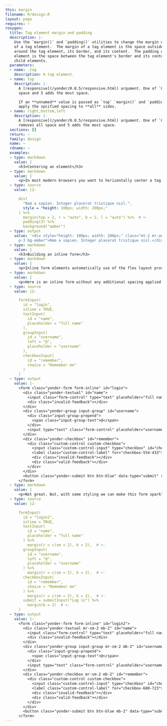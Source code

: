```yaml
---
this: margin
filename: R/design.R
layout: page
requires: ~
roxygen:
  title: Tag element margin and padding
  description: |-
    Use the `margin()` and `padding()` utilities to change the margin or padding
    of a tag element.  The margin of a tag element is the space outside and
    around the tag element, its border, and its content.  The padding of a tag
    element is the space between the tag element's border and its content or
    child elements.
  parameters:
  - name: .tag
    description: A tag element.
  - name: top
    description: |-
      A [responsive](/yonder/0.0.5/responsive.html) argument. One of `0:5` or `"auto"`. 0 removes all
      space and 5 adds the most space.

      If an **unnamed** value is passed as `top` `margin()` and `padding()` will
      apply the spcified spacing to **all** sides.
  - name: right,bottom,left
    description: |-
      A [responsive](/yonder/0.0.5/responsive.html) argument. One of `0:5` or `"auto"`. 0
      removes all space and 5 adds the most space.
  sections: []
  return: ~
  family: design
  name: ~
  rdname: ~
  examples:
  - type: markdown
    value: |
      <h3>Centering an element</h3>
  - type: markdown
    value: |
      <p>In most modern browsers you want to horizontally center a tag element using the flex layout. Alternatively, you can horizontally center an element using <code>margin(&lt;TAG&gt;, right = &quot;auto&quot;, left = &quot;auto&quot;)</code>.</p>
  - type: source
    value: |2-

      div(
        "Nam a sapien. Integer placerat tristique nisl.",
        style = "height: 100px; width: 200px;"
      ) %>%
        margin(top = 2, r = "auto", b = 2, l = "auto") %>%  # <-
        padding(3) %>%
        background("amber")
  - type: output
    value: '<div style="height: 100px; width: 200px;" class="mt-2 mr-auto mb-2 ml-auto
      p-3 bg-amber">Nam a sapien. Integer placerat tristique nisl.</div>'
  - type: markdown
    value: |
      <h3>Building an inline form</h3>
  - type: markdown
    value: |
      <p>Inline form elements automatically use of the flex layout providing you a means of creating condensed sets of inputs. However you may need to adjust the spacing of the form's child elements.</p>
  - type: markdown
    value: |
      <p>Here is an inline form without any additional spacing applied.</p>
  - type: source
    value: |2-

      formInput(
        id = "login",
        inline = TRUE,
        textInput(
          id = "name",
          placeholder = "full name"
        ),
        groupInput(
          id = "username",
          left = "@",
          placeholder = "username"
        ),
        checkboxInput(
          id = "remember",
          choice = "Remember me"
        )
      )
  - type: output
    value: |-
      <form class="yonder-form form-inline" id="login">
        <div class="yonder-textual" id="name">
          <input class="form-control" type="text" placeholder="full name"/>
          <div class="invalid-feedback"></div>
        </div>
        <div class="yonder-group input-group" id="username">
          <div class="input-group-prepend">
            <span class="input-group-text">@</span>
          </div>
          <input type="text" class="form-control" placeholder="username"/>
        </div>
        <div class="yonder-checkbox" id="remember">
          <div class="custom-control custom-checkbox">
            <input class="custom-control-input" type="checkbox" id="checkbox-554-433" data-value="Remember me"/>
            <label class="custom-control-label" for="checkbox-554-433">Remember me</label>
            <div class="invalid-feedback"></div>
            <div class="valid-feedback"></div>
          </div>
        </div>
        <button class="yonder-submit btn btn-blue" data-type="submit" role="button">Submit</button>
      </form>
  - type: markdown
    value: |
      <p>Not great. But, with some styling we can make this form sparkle. Notice we are also adjusting the default submit button added to the form input.</p>
  - type: source
    value: |2-

      formInput(
        id = "login2",
        inline = TRUE,
        textInput(
          id = "name",
          placeholder = "full name"
        ) %>%
          margin(r = c(sm = 2), b = 2),  # <-
        groupInput(
          id = "username",
          left = "@",
          placeholder = "username"
        ) %>%
          margin(r = c(sm = 2), b = 2),  # <-
        checkboxInput(
          id = "remember",
          choice = "Remember me"
        ) %>%
          margin(r = c(sm = 2), b = 2),  # <-
        submit = submitInput("Log in") %>%
          margin(b = 2)  # <-
      )
  - type: output
    value: |-
      <form class="yonder-form form-inline" id="login2">
        <div class="yonder-textual mr-sm-2 mb-2" id="name">
          <input class="form-control" type="text" placeholder="full name"/>
          <div class="invalid-feedback"></div>
        </div>
        <div class="yonder-group input-group mr-sm-2 mb-2" id="username">
          <div class="input-group-prepend">
            <span class="input-group-text">@</span>
          </div>
          <input type="text" class="form-control" placeholder="username"/>
        </div>
        <div class="yonder-checkbox mr-sm-2 mb-2" id="remember">
          <div class="custom-control custom-checkbox">
            <input class="custom-control-input" type="checkbox" id="checkbox-680-723" data-value="Remember me"/>
            <label class="custom-control-label" for="checkbox-680-723">Remember me</label>
            <div class="invalid-feedback"></div>
            <div class="valid-feedback"></div>
          </div>
        </div>
        <button class="yonder-submit btn btn-blue mb-2" data-type="submit" role="button">Log in</button>
      </form>
---
```

